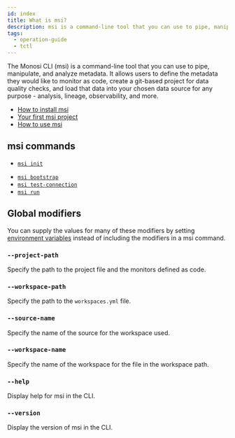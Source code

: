 ```yaml
---
id: index
title: What is msi?
description: msi is a command-line tool that you can use to pipe, manipulate, and analyze metadata
tags:
  - operation-guide
  - tctl
---
```


The Monosi CLI (msi) is a command-line tool that you can use to pipe, manipulate, and analyze metadata.
It allows users to define the metadata they would like to monitor as code, create a git-based project for data quality checks, and load that data into your chosen data source for any purpose - analysis, lineage, observability, and more.

- [How to install msi](/docs/msi/how-to-install-msi)
- [Your first msi project](/docs/msi/project)
- [How to use msi](/docs/tctl/how-to-use-msi)

## msi commands

- [`msi init`](/docs/msi/init)
<!-- - [`tctl admin`](/docs/tctl/admin) -->
- [`msi bootstrap`](/docs/msi/bootstrap)
- [`msi test-connection`](/docs/msi/test-connection)
- [`msi run`](/docs/msi/run)


## Global modifiers

You can supply the values for many of these modifiers by setting [environment variables](/docs/msi/environment-variables) instead of including the modifiers in a msi command.

### `--project-path`

Specify the path to the project file and the monitors defined as code.

### `--workspace-path`

Specify the path to the `workspaces.yml` file.

### `--source-name`

Specify the name of the source for the workspace used.

### `--workspace-name`

Specify the name of the workspace for the file in the workspace path.

### `--help`

Display help for msi in the CLI.

### `--version`

Display the version of msi in the CLI.
